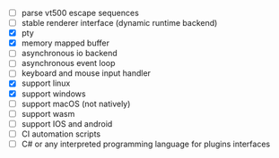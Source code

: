 - [ ] parse vt500 escape sequences
- [ ] stable renderer interface (dynamic runtime backend)
- [x] pty
- [x] memory mapped buffer
- [ ] asynchronous io backend
- [ ] asynchronous event loop
- [ ] keyboard and mouse input handler
- [x] support linux
- [x] support windows 
- [ ] support macOS (not natively)
- [ ] support wasm
- [ ] support IOS and android
- [ ] CI automation scripts
- [ ] C# or any interpreted programming language for plugins interfaces
